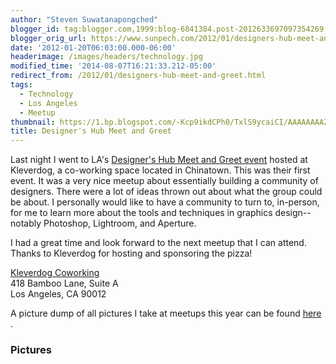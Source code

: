 ```yaml
---
author: "Steven Suwatanapongched"
blogger_id: tag:blogger.com,1999:blog-6841384.post-2012633697097354269
blogger_orig_url: https://www.sunpech.com/2012/01/designers-hub-meet-and-greet.html
date: '2012-01-20T06:03:00.000-06:00'
headerimage: /images/headers/technology.jpg
modified_time: '2014-08-07T16:21:33.212-05:00'
redirect_from: /2012/01/designers-hub-meet-and-greet.html
tags:
  - Technology
  - Los Angeles
  - Meetup
thumbnail: https://1.bp.blogspot.com/-Kcp9ikdCPh0/TxlS9ycaiCI/AAAAAAAA2sA/HHwSnU_FCbk/s800/2012-01-19+at+19-50-48.jpg
title: Designer's Hub Meet and Greet
---
```



Last night I went to LA's <a href="https://www.meetup.com/Designers-Hub/events/48232482/">Designer's Hub Meet and Greet event</a>
 hosted at Kleverdog, a co-working space located in Chinatown. This was their first event. It was a very nice meetup about essentially building a community of designers. There were a lot of ideas thrown out about what the group could be about. I personally would like to have a community to turn to, in-person, for me to learn more about the tools and techniques in graphics design-- notably Photoshop, Lightroom, and Aperture.

I had a great time and look forward to the next meetup that I can attend. Thanks to Kleverdog for hosting and sponsoring the pizza!

<a href="https://kleverdogcoworking.com/">Kleverdog Coworking</a><br/>
418 Bamboo Lane, Suite A<br />
Los Angeles, CA 90012

A picture dump of all pictures I take at meetups this year can be found <a href="https://picasaweb.google.com/101693597219413173200/2012Meetups">here</a>
.

### Pictures

<a href="https://1.bp.blogspot.com/-Kcp9ikdCPh0/TxlS9ycaiCI/AAAAAAAA2sA/HHwSnU_FCbk/s800/2012-01-19+at+19-50-48.jpg" alt=""><img   border="0"  src="https://1.bp.blogspot.com/-Kcp9ikdCPh0/TxlS9ycaiCI/AAAAAAAA2sA/HHwSnU_FCbk/s800/2012-01-19+at+19-50-48.jpg" alt=""  /></a>

<a href="https://2.bp.blogspot.com/-XXSqiR7kfzo/TxlS-6VqlnI/AAAAAAAA2sI/hFsH7ePzKfo/s800/2012-01-19+at+19-51-09.jpg" alt=""><img   border="0"  src="https://2.bp.blogspot.com/-XXSqiR7kfzo/TxlS-6VqlnI/AAAAAAAA2sI/hFsH7ePzKfo/s800/2012-01-19+at+19-51-09.jpg" alt=""  /></a>

<a href="https://2.bp.blogspot.com/-ChxWbFuOpyY/TxlS_Q2YfqI/AAAAAAAA2sQ/q0CszirAXDE/s800/2012-01-19+at+19-51-33.jpg" alt=""><img   border="0"  src="https://2.bp.blogspot.com/-ChxWbFuOpyY/TxlS_Q2YfqI/AAAAAAAA2sQ/q0CszirAXDE/s800/2012-01-19+at+19-51-33.jpg" alt=""  /></a>

<a href="https://4.bp.blogspot.com/-60XzlvW9lJk/TxlTAFkRVHI/AAAAAAAA2sY/xplVLaDqnv8/s800/2012-01-19+at+19-54-52.jpg" alt=""><img   border="0"  src="https://4.bp.blogspot.com/-60XzlvW9lJk/TxlTAFkRVHI/AAAAAAAA2sY/xplVLaDqnv8/s800/2012-01-19+at+19-54-52.jpg" alt=""  /></a>

<a href="https://1.bp.blogspot.com/-TZpEgZ80N-w/TxlTCKvPoeI/AAAAAAAA2sw/r2aupuwYFkw/s800/2012-01-19+at+20-11-07.jpg" alt=""><img   border="0"  src="https://1.bp.blogspot.com/-TZpEgZ80N-w/TxlTCKvPoeI/AAAAAAAA2sw/r2aupuwYFkw/s800/2012-01-19+at+20-11-07.jpg" alt=""  /></a>

<a href="https://3.bp.blogspot.com/-ZwkYBW8Ozgk/TxlTCh97BoI/AAAAAAAA2s4/0ELJ1sR-al0/s800/2012-01-19+at+20-12-15.jpg" alt=""><img   border="0"  src="https://3.bp.blogspot.com/-ZwkYBW8Ozgk/TxlTCh97BoI/AAAAAAAA2s4/0ELJ1sR-al0/s800/2012-01-19+at+20-12-15.jpg" alt=""  /></a>

<a href="https://3.bp.blogspot.com/-iVEh7wr2oUk/TxlTFJ94d9I/AAAAAAAA2tY/o-pYRBV0EkM/s800/2012-01-19+at+20-23-59.jpg" alt=""><img   border="0"  src="https://3.bp.blogspot.com/-iVEh7wr2oUk/TxlTFJ94d9I/AAAAAAAA2tY/o-pYRBV0EkM/s800/2012-01-19+at+20-23-59.jpg" alt=""  /></a>

<a href="https://4.bp.blogspot.com/-jlMLnwnymOw/TxlTFu5EVOI/AAAAAAAA2tg/SbsI_7uWAkI/s800/2012-01-19+at+20-31-36.jpg" alt=""><img   border="0"  src="https://4.bp.blogspot.com/-jlMLnwnymOw/TxlTFu5EVOI/AAAAAAAA2tg/SbsI_7uWAkI/s800/2012-01-19+at+20-31-36.jpg" alt=""  /></a>

<a href="https://3.bp.blogspot.com/-_kHCRYlk88Q/TxlTGRu_1AI/AAAAAAAA2to/8E_WnXLj-iQ/s800/2012-01-19+at+20-37-45.jpg" alt=""><img   border="0"  src="https://3.bp.blogspot.com/-_kHCRYlk88Q/TxlTGRu_1AI/AAAAAAAA2to/8E_WnXLj-iQ/s800/2012-01-19+at+20-37-45.jpg" alt=""  /></a>

<a href="https://3.bp.blogspot.com/-rxqd6Bz0wS0/TxlTG70IsNI/AAAAAAAA2tw/IPXJy7c67fc/s800/2012-01-19+at+20-52-43.jpg" alt=""><img   border="0"  src="https://3.bp.blogspot.com/-rxqd6Bz0wS0/TxlTG70IsNI/AAAAAAAA2tw/IPXJy7c67fc/s800/2012-01-19+at+20-52-43.jpg" alt=""  /></a>

<a href="https://3.bp.blogspot.com/-oIz8Cn3ncUg/TxlTIWWFIdI/AAAAAAAA2uA/XpN1QQQFO60/s800/2012-01-19+at+20-56-13.jpg" alt=""><img   border="0"  src="https://3.bp.blogspot.com/-oIz8Cn3ncUg/TxlTIWWFIdI/AAAAAAAA2uA/XpN1QQQFO60/s800/2012-01-19+at+20-56-13.jpg" alt=""  /></a>

<a href="https://4.bp.blogspot.com/-v8_1cdleiPQ/TxlTJ_DjDwI/AAAAAAAA2uQ/HwffxOo_WtM/s800/2012-01-19+at+21-09-35.jpg" alt=""><img   border="0"  src="https://4.bp.blogspot.com/-v8_1cdleiPQ/TxlTJ_DjDwI/AAAAAAAA2uQ/HwffxOo_WtM/s800/2012-01-19+at+21-09-35.jpg" alt=""  /></a>

<a href="https://3.bp.blogspot.com/-8AtQalIs-bM/TxlTKsF7vZI/AAAAAAAA2uY/75RKcffVjmw/s800/2012-01-19+at+21-09-51.jpg" alt=""><img   border="0"  src="https://3.bp.blogspot.com/-8AtQalIs-bM/TxlTKsF7vZI/AAAAAAAA2uY/75RKcffVjmw/s800/2012-01-19+at+21-09-51.jpg" alt=""  /></a>

<a href="https://1.bp.blogspot.com/-LUXbNJqbPEM/TxlTL2rqYuI/AAAAAAAA2uo/Qyh93sDf4HI/s800/2012-01-19+at+21-10-05.jpg" alt=""><img   border="0"  src="https://1.bp.blogspot.com/-LUXbNJqbPEM/TxlTL2rqYuI/AAAAAAAA2uo/Qyh93sDf4HI/s800/2012-01-19+at+21-10-05.jpg" alt=""  /></a>

<a href="https://1.bp.blogspot.com/-oVwG8AZYlIY/TxlTMZCtPFI/AAAAAAAA2uw/_J9rjt_Y4bw/s800/2012-01-19+at+21-10-16.jpg" alt=""><img   border="0"  src="https://1.bp.blogspot.com/-oVwG8AZYlIY/TxlTMZCtPFI/AAAAAAAA2uw/_J9rjt_Y4bw/s800/2012-01-19+at+21-10-16.jpg" alt=""  /></a>

<a href="https://4.bp.blogspot.com/-py0JANEIoKI/TxlTMwDSUjI/AAAAAAAA2u4/Hg8RDhxWaHo/s800/2012-01-19+at+21-10-36.jpg" alt=""><img   border="0"  src="https://4.bp.blogspot.com/-py0JANEIoKI/TxlTMwDSUjI/AAAAAAAA2u4/Hg8RDhxWaHo/s800/2012-01-19+at+21-10-36.jpg" alt=""  /></a>